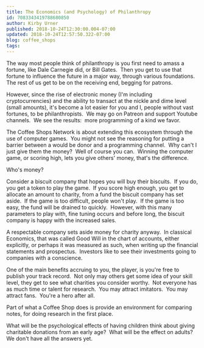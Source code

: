 ```yaml
---
title: The Economics (and Psychology) of Philanthropy
id: 7083343419788680850
author: Kirby Urner
published: 2018-10-24T12:30:00.004-07:00
updated: 2018-10-24T12:57:50.322-07:00
blog: coffee_shops
tags: 
---
```


[](https://www.flickr.com/photos/kirbyurner/3576943542/in/album-72157618669074193/)

The way most people think of philanthropy is you first need to amass a fortune, like Dale Carnegie did, or Bill Gates.  Then you get to use that fortune to influence the future in a major way, through various foundations.  The rest of us get to be on the receiving end, begging for patrons.

However, since the rise of electronic money (I'm including cryptocurrencies) and the ability to transact at the nickle and dime level (small amounts), it's become a lot easier for you and I, people without vast fortunes, to be philanthropists.  We may go on Patreon and support Youtube channels.  We see the results:  more programming of a kind we favor.

The Coffee Shops Network is about extending this ecosystem through the use of computer games.  You might not see the reasoning for putting a barrier between a would be donor and a programming channel.  Why can't I just give them the money?  Well of course you can.  Winning the computer game, or scoring high, lets you give others' money, that's the difference.

Who's money?

Consider a biscuit company that hopes you will buy their biscuits.  If you do, you get a token to play the game.  If you score high enough, you get to allocate an amount to charity, from a fund the biscuit company has set aside.  If the game is too difficult, people won't play.  If the game is too easy, the fund will be drained to quickly.  However, with this many parameters to play with, fine tuning occurs and before long, the biscuit company is happy with the increased sales.

A respectable company sets aside money for charity anyway.  In classical Economics, that was called Good Will in the chart of accounts, either explicitly, or perhaps it was measured as such, when writing up the financial statements and prospectus.  Investors like to see their investments going to companies with a conscience.

One of the main benefits accruing to you, the player, is you're free to publish your track record.  Not only may others get some idea of your skill level, they get to see what charities you consider worthy.  Not everyone has as much time or talent for research.  You may attract imitators.  You may attract fans.  You're a hero after all.

Part of what a Coffee Shop does is provide an environment for comparing notes, for doing research in the first place.

What will be the psychological effects of having children think about giving charitable donations from an early age?  What will be the effect on adults?  We don't have all the answers yet.

[](https://www.flickr.com/photos/kirbyurner/3016821511/in/album-72157618669074193/)